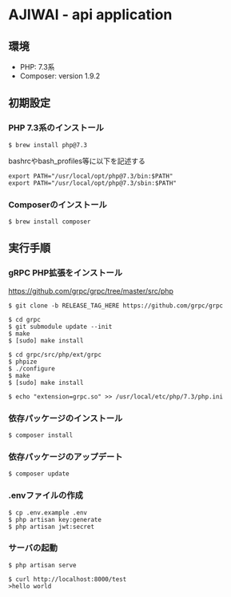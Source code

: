 # AJIWAI - api application
## 環境
* PHP: 7.3系
* Composer: version 1.9.2 

## 初期設定
### PHP 7.3系のインストール

`$ brew install php@7.3`

bashrcやbash_profiles等に以下を記述する

```
export PATH="/usr/local/opt/php@7.3/bin:$PATH"
export PATH="/usr/local/opt/php@7.3/sbin:$PATH"
```

### Composerのインストール

`$ brew install composer`

## 実行手順
### gRPC PHP拡張をインストール

https://github.com/grpc/grpc/tree/master/src/php

`$ git clone -b RELEASE_TAG_HERE https://github.com/grpc/grpc`

```
$ cd grpc
$ git submodule update --init
$ make
$ [sudo] make install
```

```
$ cd grpc/src/php/ext/grpc
$ phpize
$ ./configure
$ make
$ [sudo] make install
```

`$ echo "extension=grpc.so" >> /usr/local/etc/php/7.3/php.ini`

### 依存パッケージのインストール

`$ composer install`

### 依存パッケージのアップデート

`$ composer update`

### .envファイルの作成 

```
$ cp .env.example .env
$ php artisan key:generate
$ php artisan jwt:secret
```

### サーバの起動

```
$ php artisan serve 

$ curl http://localhost:8000/test
>hello world
```
